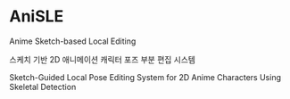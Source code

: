# AniSLE
Anime Sketch-based Local Editing

스케치 기반 2D 애니메이션 캐릭터 포즈 부분 편집 시스템

Sketch-Guided Local Pose Editing System for 2D Anime Characters Using Skeletal Detection

